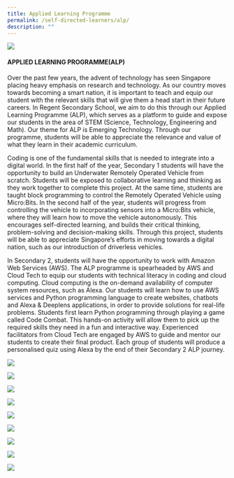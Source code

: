```yaml
---
title: Applied Learning Programme
permalink: /self-directed-learners/alp/
description: ""
---
```

![](/images/Applied%20Learning%20Programme.jpg) 

#### **APPLIED LEARNING PROGRAMME(ALP)**

Over the past few years, the advent of technology has seen Singapore placing heavy emphasis on research and technology. As our country moves towards becoming a smart nation, it is important to teach and equip our student with the relevant skills that will give them a head start in their future careers. In Regent Secondary School, we aim to do this through our Applied Learning Programme (ALP), which serves as a platform to guide and expose our students in the area of STEM (Science, Technology, Engineering and Math). Our theme for ALP is Emerging Technology. Through our programme, students will be able to appreciate the relevance and value of what they learn in their academic curriculum.

Coding is one of the fundamental skills that is needed to integrate into a digital world. In the first half of the year, Secondary 1 students will have the opportunity to build an Underwater Remotely Operated Vehicle from scratch. Students will be exposed to collaborative learning and thinking as they work together to complete this project. At the same time, students are taught block programming to control the Remotely Operated Vehicle using Micro:Bits. In the second half of the year, students will progress from controlling the vehicle to incorporating sensors into a Micro:Bits vehicle, where they will learn how to move the vehicle autonomously. This encourages self-directed learning, and builds their critical thinking, problem-solving and decision-making skills. Through this project, students will be able to appreciate Singapore’s efforts in moving towards a digital nation, such as our introduction of driverless vehicles.

In Secondary 2, students will have the opportunity to work with Amazon Web Services (AWS). The ALP programme is spearheaded by AWS and Cloud Tech to equip our students with technical literacy in coding and cloud computing. Cloud computing is the on-demand availability of computer system resources, such as Alexa. Our students will learn how to use AWS services and Python programming language to create websites, chatbots and Alexa & Deeplens applications, in order to provide solutions for real-life problems. Students first learn Python programming through playing a game called Code Combat. This hands-on activity will allow them to pick up the required skills they need in a fun and interactive way. Experienced facilitators from Cloud Tech are engaged by AWS to guide and mentor our students to create their final product. Each group of students will produce a personalised quiz using Alexa by the end of their Secondary 2 ALP journey.

![](/images/IMG_9313-1024x683.jpg)

![](/images/Screenshot-16-1024x576.png)

![](/images/Screenshot-15-1024x576.png)

![](/images/Screenshot-14-1024x576.png)

![](/images/IMG_9308-683x1024.jpg)

![](/images/IMG_0166-1024x575.jpg)

![](/images/IMG_0679-1024x768.jpg)

![](/images/Screenshot-17-1024x576.png)

![](/images/IMG_0090-1024x683.jpg)